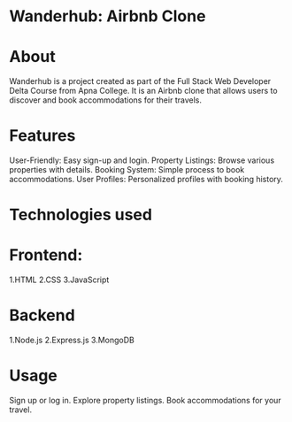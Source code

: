 # Wanderhub: Airbnb Clone 
# About
Wanderhub is a project created as part of the Full Stack Web Developer Delta Course from Apna College. It is an Airbnb clone that allows users to discover and book accommodations for their travels.

# Features
User-Friendly: Easy sign-up and login.
Property Listings: Browse various properties with details.
Booking System: Simple process to book accommodations.
User Profiles: Personalized profiles with booking history.

# Technologies used
# Frontend:
1.HTML
2.CSS
3.JavaScript
# Backend
1.Node.js
2.Express.js
3.MongoDB

# Usage
Sign up or log in.
Explore property listings.
Book accommodations for your travel.


